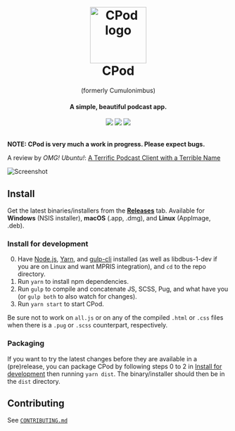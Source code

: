 <h1 align="center">
  <br>
  <a href="https://github.com/z-------------/cumulonimbus">
    <img src="https://cdn.rawgit.com/z-------------/cumulonimbus/35c95868/build/icon.svg" width="128" height="128" alt="CPod logo" />
  </a>
  <br>
  CPod
  <br>
</h1>

<p align="center">(formerly Cumulonimbus)</p>
<h4 align="center">A simple, beautiful podcast app.</h4>

<div align="center">
  <a href="https://www.somsubhra.com/github-release-stats/?username=z-------------&repository=cumulonimbus"><img src="https://img.shields.io/github/downloads/z-------------/cumulonimbus/total.svg" /></a>
  <a href="https://github.com/z-------------/cumulonimbus/releases"><img src="https://img.shields.io/github/release-date-pre/z-------------/cumulonimbus.svg?label=last%20(pre)release" /></a>
  <a href="https://gitter.im/cpod-chat/Lobby"><img src="https://img.shields.io/gitter/room/cumulonimbus/cumulonimbus.svg" /></a>
</div>
<br>

**NOTE: CPod is very much a work in progress. Please expect bugs.**

A review by *OMG! Ubuntu!*: [A Terrific Podcast Client with a Terrible Name](http://www.omgubuntu.co.uk/2017/11/cumulonimbus-electron-podcast-client)

![Screenshot](https://i.imgur.com/XBLbKLq.png)

## Install

Get the latest binaries/installers from the [**Releases**](https://github.com/z-------------/cumulonimbus/releases) tab. Available for **Windows** (NSIS installer), **macOS** (.app, .dmg), and **Linux** (AppImage, .deb).

### Install for development

0. Have [Node.js](https://nodejs.org/en/download/), [Yarn](https://yarnpkg.com/docs/install), and [gulp-cli](https://gulpjs.com/) installed (as well as libdbus-1-dev if you are on Linux and want MPRIS integration), and `cd` to the repo directory.
1. Run `yarn` to install npm dependencies.
2. Run `gulp` to compile and concatenate JS, SCSS, Pug, and what have you (or `gulp both` to also watch for changes).
3. Run `yarn start` to start CPod.

Be sure not to work on `all.js` or on any of the compiled `.html` or `.css` files when there is a `.pug` or `.scss` counterpart, respectively.

### Packaging

If you want to try the latest changes before they are available in a (pre)release, you can package CPod by following steps 0 to 2 in [Install for development](#install-for-development) then running `yarn dist`. The binary/installer should then be in the `dist` directory.

## Contributing

See [`CONTRIBUTING.md`](CONTRIBUTING.md)
